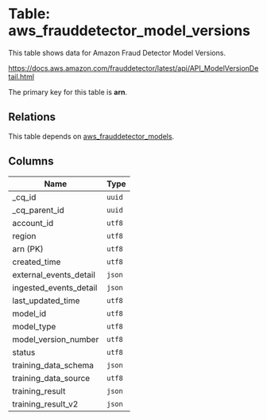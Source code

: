 # Table: aws_frauddetector_model_versions

This table shows data for Amazon Fraud Detector Model Versions.

https://docs.aws.amazon.com/frauddetector/latest/api/API_ModelVersionDetail.html

The primary key for this table is **arn**.

## Relations

This table depends on [aws_frauddetector_models](aws_frauddetector_models.md).

## Columns

| Name          | Type          |
| ------------- | ------------- |
|_cq_id|`uuid`|
|_cq_parent_id|`uuid`|
|account_id|`utf8`|
|region|`utf8`|
|arn (PK)|`utf8`|
|created_time|`utf8`|
|external_events_detail|`json`|
|ingested_events_detail|`json`|
|last_updated_time|`utf8`|
|model_id|`utf8`|
|model_type|`utf8`|
|model_version_number|`utf8`|
|status|`utf8`|
|training_data_schema|`json`|
|training_data_source|`utf8`|
|training_result|`json`|
|training_result_v2|`json`|